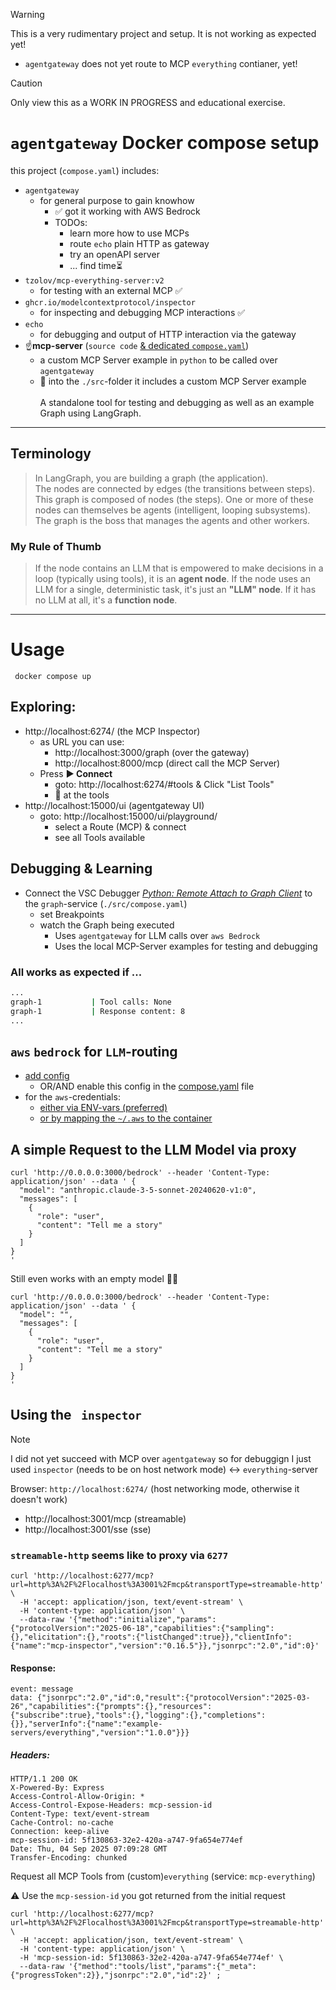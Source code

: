 
> [!WARNING]  
> This is a very rudimentary project and setup. 
> It is not working as expected yet!
> - `agentgateway` does not yet route to MCP `everything` contianer, yet!

> [!CAUTION]
> Only view this as a WORK IN PROGRESS and educational exercise. 

# `agentgateway` Docker compose setup

this project (`compose.yaml`) includes:
  - `agentgateway`
    - for general purpose to gain knowhow
      - ✅ got it working with AWS Bedrock
      - TODOs:
        - learn more how to use MCPs
        - route `echo` plain HTTP as gateway
        - try an openAPI server 
        - ... find time⏳️
  - `tzolov/mcp-everything-server:v2` 
    - for testing with an external MCP ✅
  - `ghcr.io/modelcontextprotocol/inspector`
    - for inspecting and debugging MCP interactions ✅
  - `echo`
    - for debugging and output of HTTP interaction via the gateway
  - ☝️**mcp-server** (`source code` [& dedicated `compose.yaml`](./compose.yaml#L1-L2))
    - a custom MCP Server example in `python` to be called over `agentgateway`
    - 👀 into the `./src`-folder it includes a custom MCP Server example <br><br> 
    A standalone tool for testing and debugging as well as an example Graph using LangGraph.
---

## Terminology

> In LangGraph, you are building a graph (the application). <br>
> The nodes are connected by edges (the transitions between steps).
> This graph is composed of nodes (the steps).
> One or more of these nodes can themselves be agents (intelligent, looping subsystems). 
> The graph is the boss that manages the agents and other workers.

### My Rule of Thumb

> If the node contains an LLM that is empowered to make decisions in a loop (typically using tools), it is an **agent node**. 
> If the node uses an LLM for a single, deterministic task, it's just an **"LLM" node**.
> If it has no LLM at all, it's a **function node**.

---

# Usage

` docker compose up`

## Exploring:

- http://localhost:6274/ (the MCP Inspector)
  - as URL you can use:
    - http://localhost:3000/graph (over the gateway)
    - http://localhost:8000/mcp (direct call the MCP Server)
  - Press **▶️ Connect**
    - goto: http://localhost:6274/#tools & Click "List Tools"
    - 👀 at the tools
- http://localhost:15000/ui (agentgateway UI)
  - goto: http://localhost:15000/ui/playground/
    - select a Route (MCP) & connect
    - see all Tools available

## Debugging & Learning

- Connect the VSC Debugger [*Python: Remote Attach to Graph Client*](./.vscode/launch.json#L22) to the `graph`-service (`./src/compose.yaml`)
  - set Breakpoints
  - watch the Graph being executed
    - Uses `agentgateway` for LLM calls over `aws Bedrock`
    - Uses the local MCP-Server examples for testing and debugging

### All works as expected if ...

```bash
... 
graph-1           | Tool calls: None
graph-1           | Response content: 8
...
```

## `aws` `bedrock` for `LLM`-routing

- [add config](./services_configs/agentgateway/ai-config.yaml#L15-L25)
  - OR/AND enable this config in the [compose.yaml](./compose.yaml#L16) file
- for the `aws`-credentials:
  - [either via ENV-vars (preferred)](./env.example#L3-L5)
  - [or by mapping the `~/.aws` to the container](./compose.yaml#L11)

## A simple Request to the LLM Model via proxy

```
curl 'http://0.0.0.0:3000/bedrock' --header 'Content-Type: application/json' --data ' {
  "model": "anthropic.claude-3-5-sonnet-20240620-v1:0",
  "messages": [
    {
      "role": "user",
      "content": "Tell me a story"
    }
  ]
}
'
```
Still even works with an empty model 🤷‍♂️
```
curl 'http://0.0.0.0:3000/bedrock' --header 'Content-Type: application/json' --data ' {
  "model": "",
  "messages": [
    {
      "role": "user",
      "content": "Tell me a story"
    }
  ]
}
'
```

## Using the ` inspector` 

> [!NOTE] 
> I did not yet succeed with MCP over `agentgateway` so for debuggign I just used
> `inspector` (needs to be on host network mode) <-> `everything`-server

Browser: `http://localhost:6274/` (host networking mode, otherwise it doesn't work)
- http://localhost:3001/mcp (streamable)
- http://localhost:3001/sse (sse)

### `streamable-http` seems like to proxy via `6277`

```
curl 'http://localhost:6277/mcp?url=http%3A%2F%2Flocalhost%3A3001%2Fmcp&transportType=streamable-http' \
  -H 'accept: application/json, text/event-stream' \
  -H 'content-type: application/json' \
  --data-raw '{"method":"initialize","params":{"protocolVersion":"2025-06-18","capabilities":{"sampling":{},"elicitation":{},"roots":{"listChanged":true}},"clientInfo":{"name":"mcp-inspector","version":"0.16.5"}},"jsonrpc":"2.0","id":0}'
```

#### Response:
```
event: message
data: {"jsonrpc":"2.0","id":0,"result":{"protocolVersion":"2025-03-26","capabilities":{"prompts":{},"resources":{"subscribe":true},"tools":{},"logging":{},"completions":{}},"serverInfo":{"name":"example-servers/everything","version":"1.0.0"}}}
```

##### Headers:
```
HTTP/1.1 200 OK
X-Powered-By: Express
Access-Control-Allow-Origin: *
Access-Control-Expose-Headers: mcp-session-id
Content-Type: text/event-stream
Cache-Control: no-cache
Connection: keep-alive
mcp-session-id: 5f130863-32e2-420a-a747-9fa654e774ef
Date: Thu, 04 Sep 2025 07:09:28 GMT
Transfer-Encoding: chunked
```

Request all MCP Tools from (custom)`everything` (service: `mcp-everything`)

⚠️ Use the `mcp-session-id` you got returned from the initial request

```
curl 'http://localhost:6277/mcp?url=http%3A%2F%2Flocalhost%3A3001%2Fmcp&transportType=streamable-http' \
  -H 'accept: application/json, text/event-stream' \
  -H 'content-type: application/json' \
  -H 'mcp-session-id: 5f130863-32e2-420a-a747-9fa654e774ef' \
  --data-raw '{"method":"tools/list","params":{"_meta":{"progressToken":2}},"jsonrpc":"2.0","id":2}' ;
```